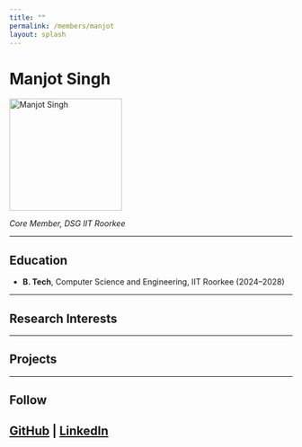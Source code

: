 ```yaml
---
title: ""
permalink: /members/manjot
layout: splash
---
```




# Manjot Singh


<img src="{{ site.baseurl }}/assets/images/members/y25/manjot.jpg" width="200" height="200" alt="Manjot Singh">


*Core Member, DSG IIT Roorkee*

---

## Education  
- **B. Tech**, Computer Science and Engineering, IIT Roorkee (2024–2028)    
---

## Research Interests  


---

## Projects  



---

## Follow
[GitHub](http://github.com/ManjotSingh08x) | [LinkedIn](https://www.linkedin.com/in/manjot-singh-1b670326b?utm_source=share&utm_campaign=share_via&utm_content=profile&utm_medium=ios_app ) 
---